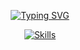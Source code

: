 <div align="center">

[![Typing SVG](https://readme-typing-svg.demolab.com?font=Fira+Code&pause=1000&color=0969DA&width=435&lines=I'm&nbsp;David,&nbsp;Senior+Frontend+Developer)](https://git.io/typing-svg)

[![Skills](https://skillicons.dev/icons?i=js,ts,tailwindcss,nodejs,express,vuejs,nuxt,pinia,vite,vitest,cypress,react,next,php,laravel,cloudflare,figma,git,github,githubactions,mysql,npm&perline=11)](https://skillicons.dev)

</div>

